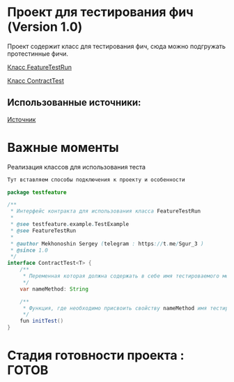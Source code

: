 
# Проект для тестирования фич (Version 1.0)

Проект содержит класс для тестирования фич, сюда можно подгружать протестинные фичи.

[Класс FeatureTestRun](https://github.com/Sguruu/Teaching-project-on-technology-and-others/blob/TestFeatureMain/src/main/kotlin/testfeature/FeatureTestRun.kt)

[Класс ContractTest](https://github.com/Sguruu/Teaching-project-on-technology-and-others/blob/TestFeatureMain/src/main/kotlin/testfeature/ContractTest.kt)

## Использованные источники:
[Источник](url)
##

# Важные моменты 
Реализация классов для использования теста 
```java
Тут вставляем способы подключения к проекту и особенности 

package testfeature

/**
 * Интерфейс контракта для использования класса FeatureTestRun
 *
 * @see testfeature.example.TestExample
 * @see FeatureTestRun
 *
 * @author Mekhonoshin Sergey (telegram : https://t.me/Sgur_3 )
 * @since 1.0
 */
interface ContractTest<T> {
    /**
     * Переменная которая должна содержать в себе имя тестироваемого метода
     */
    var nameMethod: String

    /**
     * Функция, где необходимо присвоить свойству nameMethod имя тестирумеого метода
     */
    fun initTest()
}

```
# Стадия готовности проекта : ГОТОВ

